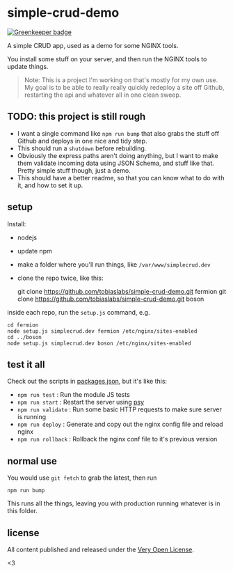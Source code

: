 # simple-crud-demo

[![Greenkeeper badge](https://badges.greenkeeper.io/saibotsivad/simple-crud-demo.svg)](https://greenkeeper.io/)

A simple CRUD app, used as a demo for some NGINX tools.

You install some stuff on your server, and then run the
NGINX tools to update things.

> Note: This is a project I'm working on that's mostly
> for my own use. My goal is to be able to really really
> quickly redeploy a site off Github, restarting the
> api and whatever all in one clean sweep.

## TODO: this project is still rough

* I want a single command like `npm run bump` that
	also grabs the stuff off Github and deploys in
	one nice and tidy step.
* This should run a `shutdown` before rebuilding.
* Obviously the express paths aren't doing anything,
	but I want to make them validate incoming data
	using JSON Schema, and stuff like that. Pretty
	simple stuff though, just a demo.
* This should have a better readme, so that you can
	know what to do with it, and how to set it up.

## setup

Install:

* nodejs
* update npm
* make a folder where you'll run things, like `/var/www/simplecrud.dev`
* clone the repo twice, like this:

	git clone https://github.com/tobiaslabs/simple-crud-demo.git fermion
	git clone https://github.com/tobiaslabs/simple-crud-demo.git boson

inside each repo, run the `setup.js` command, e.g.

	cd fermion
	node setup.js simplecrud.dev fermion /etc/nginx/sites-enabled
	cd ../boson
	node setup.js simplecrud.dev boson /etc/nginx/sites-enabled

## test it all

Check out the scripts in [packages.json](packages.json), but it's like this:

* `npm run test` : Run the module JS tests
* `npm run start` : Restart the server using [psy](https://www.npmjs.com/package/psy)
* `npm run validate` : Run some basic HTTP requests to make sure server is running
* `npm run deploy` : Generate and copy out the nginx config file and reload nginx
* `npm run rollback` : Rollback the nginx conf file to it's previous version

## normal use

You would use `git fetch` to grab the latest, then run

	npm run bump

This runs all the things, leaving you with production running whatever
is in this folder.

## license

All content published and released under the [Very Open License](http://veryopenlicense.com/).

<3
